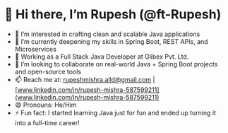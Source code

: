 # 👋 Hi there, I’m Rupesh (@ft-Rupesh)

- 👀 I’m interested in crafting clean and scalable Java applications
- 🌱 I’m currently deepening my skills in Spring Boot, REST APIs, and Microservices
- 💼 Working as a Full Stack Java Developer at Glibex Pvt. Ltd.
- 💞️ I’m looking to collaborate on real-world Java + Spring Boot projects and open-source tools
- 📫 Reach me at: rupeshmishra.alld@gmail.com | [www.linkedin.com/in/rupesh-mishra-587599211](www.linkedin.com/in/rupesh-mishra-587599211)
- 😄 Pronouns: He/Him
- ⚡ Fun fact: I started learning Java just for fun and ended up turning it into a full-time career!

<!---
ft-Rupesh/ft-Rupesh is a ✨ special ✨ repository because its `README.md` (this file) appears on your GitHub profile.
You can click the Preview link to take a look at your changes.
--->
 
